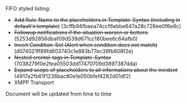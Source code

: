 FIFO styled listing:
*  ~~Add Rule-Name to the placeholders in Template-Syntax (including in default's template)~~ (3cffb94fbaea74ccf6ebbe647a28c726ee0f6e8c)
*  ~~Followup notifications if the situation worsen or betters.~~ (5253d92856dbaf09d539d671cc180bee6c64afb0)
*  ~~Invert Condition-Set (Alert when condition does not match)~~ (d074021ff89fd603740c1e883b77ec39fb808f2e)
*  ~~Nested crontol-tags in Template-Syntax~~ (7038279f0e2fea05503dd17470709d3897387dda)
  *  ~~Expand scope of placeholders to all informations about the incident~~ (4917a2fb61f1236bac80e1e050bfef4282d01df2)
*  XMPP Transport

Document will be updated from time to time
